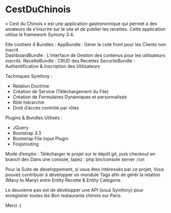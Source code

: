 # CestDuChinois

« Cest du Chinois » est une application gastronomique qui permet à des amateurs de s’inscrire sur le site et de publier les recettes.
Cette application utilise le framework Symony 3.4.

Elle contient 4 Bundles :
AppBundle :  Gérer le coté front pour les Clients non inscrit  
DashboardBundle :  L’interface de Gestion des contenus pour les utilisateurs inscrits.
RecetteBundle :  CRUD des Recettes
SecuriteBundle :  Authentification & Inscription des Utilisateurs

Techniques Symfony :
-	Relation Doctrine 
-	Création de Service (Téléchargement du File)
-	Création de Formulaires Dynamiques et personnalisés
-	Rôle hiérarchie
-	Droit d’accès contrôlé par rôles


Plugins & Bundles Utilisés :
-	JQuery
-	Bootstrap 3.3
-	Bootstrap File Input Plugin
-	Fosjsrouting


Mode d’emploi :
Télécharger le projet sur le dépôt git, puis checkout en branch dev
Dans une console, tapez : php bin/console server :run


Pour la Suite de développement, si vous êtes intéressés par ce projet, 
Vous pouvez contribuer à développer un mondule Tags afin de gérér la relation 
(Many to Many) entre Entity Recette & Entity Catégorie. 

Le deuxième pas est de dévélopper une API (sous Symfony) pour enregistrer toutes
les Bon restaurants chinois sur Paris.


Merci :)
